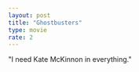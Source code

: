 ```yaml
---
layout: post
title: "Ghostbusters"
type: movie
rate: 2
---
```


"I need Kate McKinnon in everything."
